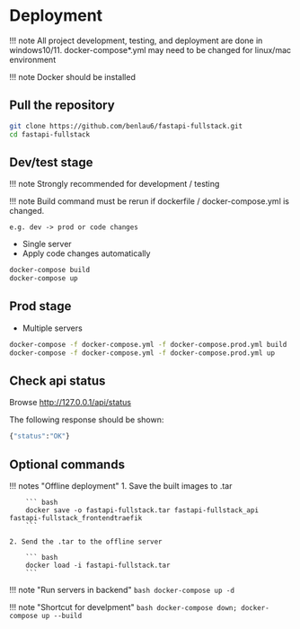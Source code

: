 # Deployment

!!! note
    All project development, testing, and deployment are done in windows10/11. docker-compose\*.yml may need to be changed for linux/mac environment

!!! note
    Docker should be installed

## Pull the repository

``` bash
git clone https://github.com/benlau6/fastapi-fullstack.git
cd fastapi-fullstack
```

## Dev/test stage

!!! note
    Strongly recommended for development / testing

!!! note
    Build command must be rerun if dockerfile / docker-compose.yml is changed. 
    
    e.g. dev -> prod or code changes

- Single server
- Apply code changes automatically

``` bash
docker-compose build
docker-compose up
```

## Prod stage

- Multiple servers

``` bash
docker-compose -f docker-compose.yml -f docker-compose.prod.yml build
docker-compose -f docker-compose.yml -f docker-compose.prod.yml up
```

## Check api status

Browse http://127.0.0.1/api/status

The following response should be shown:
``` bash
{"status":"OK"}
```

## Optional commands

!!! notes "Offline deployment"
    1. Save the built images to .tar

        ``` bash
        docker save -o fastapi-fullstack.tar fastapi-fullstack_api fastapi-fullstack_frontendtraefik
        ```

    2. Send the .tar to the offline server

        ``` bash
        docker load -i fastapi-fullstack.tar
        ```

!!! note "Run servers in backend"
    ``` bash
    docker-compose up -d
    ```

!!! note "Shortcut for develpment"
    ``` bash
    docker-compose down; docker-compose up --build
    ```